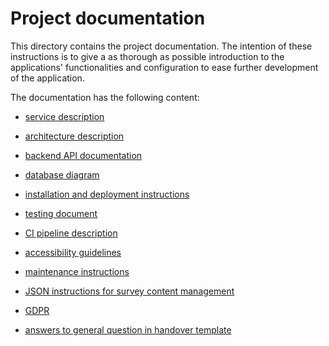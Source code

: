 # Project documentation

This directory contains the project documentation. The intention of these instructions is to give a as thorough as possible introduction to the applications' functionalities and configuration to ease
further development of the application.

The documentation has the following content:

* [service description](/documentation/service-description.md)

* [architecture description](/documentation/architecture.md)

* [backend API documentation](/documentation/backend-api.md)

* [database diagram](/documentation/database-diagram.md)

* [installation and deployment instructions](/documentation/installation-and-deployment.md)

* [testing document](/documentation/testing.md)

* [CI pipeline description](/documentation/ci-pipeline-architecture.md)

* [accessibility guidelines](/documentation/general-a11y-guidelines.md)

* [maintenance instructions](/documentation/maintenance-and-version-control.md)

* [JSON instructions for survey content management](/documentation/json-instructions.md)

* [GDPR](/documentation/gdpr.md)

* [answers to general question in handover template](/documentation/general.md)
